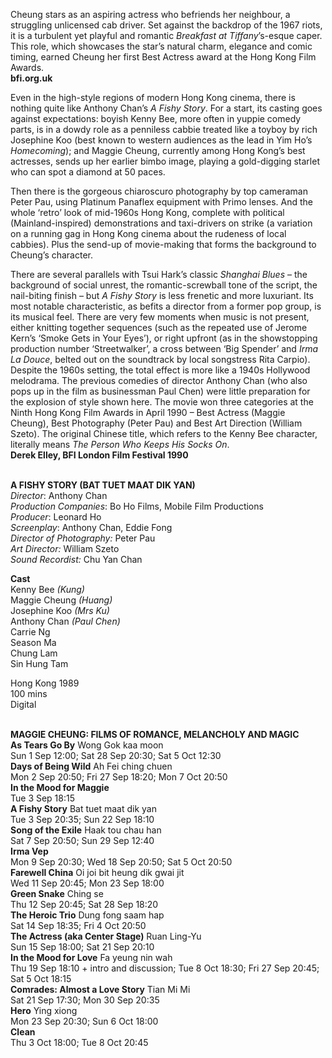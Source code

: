 
Cheung stars as an aspiring actress who befriends her neighbour, a struggling unlicensed cab driver. Set against the backdrop of the 1967 riots, it is a turbulent yet playful and romantic _Breakfast at Tiffany_’s-esque caper. This role, which showcases the star’s natural charm, elegance and comic timing, earned Cheung her first Best Actress award at the Hong Kong Film Awards.  
**bfi.org.uk**

Even in the high-style regions of modern Hong Kong cinema, there is nothing quite like Anthony Chan’s _A Fishy Story_. For a start, its casting goes against expectations: boyish Kenny Bee, more often in yuppie comedy parts, is in a dowdy role as a penniless cabbie treated like a toyboy by rich Josephine Koo (best known to western audiences as the lead in Yim Ho’s _Homecoming_); and Maggie Cheung, currently among Hong Kong’s best actresses, sends up her earlier bimbo image, playing a gold-digging starlet who can spot a diamond at 50 paces.

Then there is the gorgeous chiaroscuro photography by top cameraman Peter Pau, using Platinum Panaflex equipment with Primo lenses. And the whole ‘retro’ look of mid-1960s Hong Kong, complete with political (Mainland-inspired) demonstrations and taxi-drivers on strike (a variation on a running gag in Hong Kong cinema about the rudeness of local cabbies). Plus the send-up of movie-making that forms the background to Cheung’s character.

There are several parallels with Tsui Hark’s classic _Shanghai Blues_ – the background of social unrest, the romantic-screwball tone of the script, the nail-biting finish – but _A Fishy Story_ is less frenetic and more luxuriant. Its most notable characteristic, as befits a director from a former pop group, is its musical feel. There are very few moments when music is not present, either knitting together sequences (such as the repeated use of Jerome Kern’s ‘Smoke Gets in Your Eyes’), or right upfront (as in the showstopping production number ‘Streetwalker’, a cross between ‘Big Spender’ and _Irma La Douce_, belted out on the soundtrack by local songstress Rita Carpio). Despite the 1960s setting, the total effect is more like a 1940s Hollywood melodrama. The previous comedies of director Anthony Chan (who also pops up in the film as businessman Paul Chen) were little preparation for the explosion of style shown here. The movie won three categories at the Ninth Hong Kong Film Awards in April 1990 – Best Actress (Maggie Cheung), Best Photography (Peter Pau) and Best Art Direction (William Szeto). The original Chinese title, which refers to the Kenny Bee character, literally means _The Person Who Keeps His Socks On_.  
**Derek Elley, BFI London Film Festival 1990**
<br><br>

**A FISHY STORY (BAT TUET MAAT DIK YAN)**  
_Director_: Anthony Chan  
_Production Companies_: Bo Ho Films,  Mobile Film Productions  
_Producer_: Leonard Ho  
_Screenplay_: Anthony Chan, Eddie Fong<br>
_Director of Photography:_ Peter Pau<br>
_Art Director:_ William Szeto<br>
_Sound Recordist:_ Chu Yan Chan

**Cast**<br>
Kenny Bee _(Kung)_  
Maggie Cheung _(Huang)_  
Josephine Koo _(Mrs Ku)_  
Anthony Chan _(Paul Chen)_  
Carrie Ng  
Season Ma<br>
Chung Lam<br>
Sin Hung Tam

Hong Kong 1989<br>
100 mins<br>
Digital
<br><br>

**MAGGIE CHEUNG: FILMS OF ROMANCE, MELANCHOLY AND MAGIC**<br>
**As Tears Go By** Wong Gok kaa moon<br>
Sun 1 Sep 12:00; Sat 28 Sep 20:30; Sat 5 Oct 12:30<br>
**Days of Being Wild** Ah Fei ching chuen<br>
Mon 2 Sep 20:50; Fri 27 Sep 18:20; Mon 7 Oct 20:50<br>
**In the Mood for Maggie**<br>
Tue 3 Sep 18:15<br>
**A Fishy Story** Bat tuet maat dik yan<br>
Tue 3 Sep 20:35; Sun 22 Sep 18:10<br>
**Song of the Exile** Haak tou chau han<br>
Sat 7 Sep 20:50; Sun 29 Sep 12:40<br>
**Irma Vep**<br>
Mon 9 Sep 20:30; Wed 18 Sep 20:50; Sat 5 Oct 20:50<br>
**Farewell China** Oi joi bit heung dik gwai jit<br>
Wed 11 Sep 20:45; Mon 23 Sep 18:00<br>
**Green Snake** Ching se<br>
Thu 12 Sep 20:45; Sat 28 Sep 18:20<br>
**The Heroic Trio** Dung fong saam hap<br>
Sat 14 Sep 18:35; Fri 4 Oct 20:50<br>
**The Actress (aka Center Stage)** Ruan Ling-Yu<br>
Sun 15 Sep 18:00; Sat 21 Sep 20:10<br>
**In the Mood for Love** Fa yeung nin wah<br>
Thu 19 Sep 18:10 + intro and discussion; Tue 8 Oct 18:30; Fri 27 Sep 20:45; Sat 5 Oct 18:15<br>
**Comrades: Almost a Love Story** Tian Mi Mi<br>
Sat 21 Sep 17:30; Mon 30 Sep 20:35<br>
**Hero** Ying xiong<br>
Mon 23 Sep 20:30; Sun 6 Oct 18:00<br>
**Clean**<br>
Thu 3 Oct 18:00; Tue 8 Oct 20:45<br>
<br><br>
<!--stackedit_data:
eyJoaXN0b3J5IjpbLTg0NDc0ODY1NF19
-->